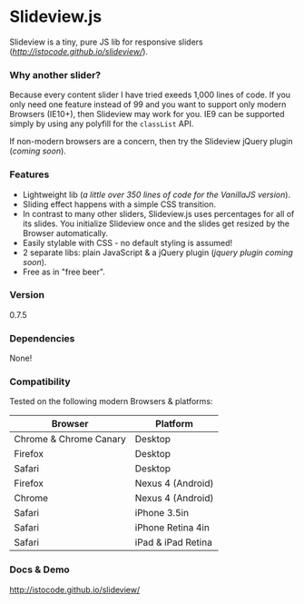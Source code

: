 Slideview.js
=========

Slideview is a tiny, pure JS lib for responsive sliders (_<http://istocode.github.io/slideview/>_).

### Why another slider?
Because every content slider I have tried exeeds 1,000 lines of code. If you only need one feature instead of 99 and you want to support only modern Browsers (IE10+), then Slideview may work for you. IE9 can be supported simply by using any polyfill for the `classList` API.

If non-modern browsers are a concern, then try the Slideview jQuery plugin (_coming soon_).



### Features
* Lightweight lib (_a little over 350 lines of code for the VanillaJS version_).
* Sliding effect happens with a simple CSS transition.
* In contrast to many other sliders, Slideview.js uses percentages for all of its slides. You initialize Slideview once and the slides get resized by the Browser automatically.
* Easily stylable with CSS - no default styling is assumed!
* 2 separate libs: plain JavaScript & a jQuery plugin (_jquery plugin coming soon_).
* Free as in "free beer".



### Version
0.7.5


### Dependencies
None!



### Compatibility
Tested on the following modern Browsers & platforms:

<table>
  <thead>
    <tr>
      <th>Browser</th>
      <th>Platform</th>
    </tr>
  </thead>
  <tbody>
    <tr>
      <td>Chrome & Chrome Canary</td>
      <td>Desktop</td>
    </tr>
    <tr>
      <td>Firefox</td>
      <td>Desktop</td>
    </tr>
    <tr>
      <td>Safari</td>
      <td>Desktop</td>
    </tr>
    <tr>
      <td>Firefox</td>
      <td>Nexus 4 (Android)</td>
    </tr>
    <tr>
      <td>Chrome</td>
      <td>Nexus 4 (Android)</td>
    </tr>
    <tr>
      <td>Safari</td>
      <td>iPhone 3.5in</td>
    </tr>
    <tr>
      <td>Safari</td>
      <td>iPhone Retina 4in</td>
    </tr>
    <tr>
      <td>Safari</td>
      <td>iPad & iPad Retina</td>
    </tr>
  </tbody>
</table>



### Docs & Demo
<http://istocode.github.io/slideview/>
